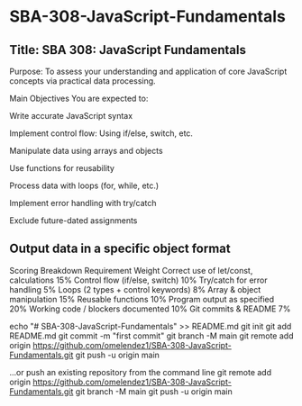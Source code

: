 # SBA-308-JavaScript-Fundamentals
Title: SBA 308: JavaScript Fundamentals
------------------------------------------------------------------------------------------
Purpose: To assess your understanding and application of core JavaScript concepts via practical data processing.

Main Objectives
You are expected to:

Write accurate JavaScript syntax

Implement control flow: Using if/else, switch, etc.

Manipulate data using arrays and objects

Use functions for reusability

Process data with loops (for, while, etc.)

Implement error handling with try/catch

Exclude future-dated assignments

Output data in a specific object format
------------------------------------------------------------------------------------------
Scoring Breakdown
Requirement	Weight
Correct use of let/const, calculations	15%
Control flow (if/else, switch)	10%
Try/catch for error handling	5%
Loops (2 types + control keywords)	8%
Array & object manipulation	15%
Reusable functions	10%
Program output as specified	20%
Working code / blockers documented	10%
Git commits & README	7%


echo "# SBA-308-JavaScript-Fundamentals" >> README.md
git init
git add README.md
git commit -m "first commit"
git branch -M main
git remote add origin https://github.com/omelendez1/SBA-308-JavaScript-Fundamentals.git
git push -u origin main

…or push an existing repository from the command line
git remote add origin https://github.com/omelendez1/SBA-308-JavaScript-Fundamentals.git
git branch -M main
git push -u origin main